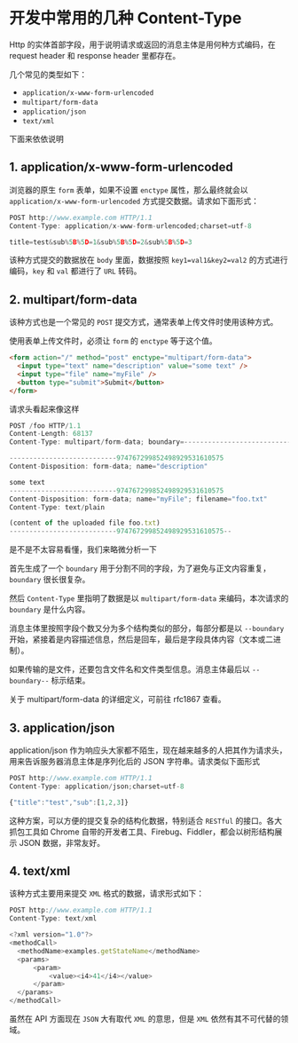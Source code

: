 <!--
 * @Description: 网络与安全文件夹
 * @Author: xiehuaqiang
 * @FilePath: /kaka-blog/src/docs/kaka/网络与安全/开发中常用的几种 Content-Type.md
 * @Date: 2021-09-02 16:20:16
 * @LastEditTime: 2021-09-02 16:44:33
-->

# 开发中常用的几种 Content-Type

Http 的实体首部字段，用于说明请求或返回的消息主体是用何种方式编码，在 request header 和 response header 里都存在。

几个常见的类型如下：

- `application/x-www-form-urlencoded`
- `multipart/form-data`
- `application/json`
- `text/xml`

下面来依依说明

## 1. application/x-www-form-urlencoded

浏览器的原生 `form` 表单，如果不设置 `enctype` 属性，那么最终就会以 `application/x-www-form-urlencoded` 方式提交数据。请求如下面形式：

```js
POST http://www.example.com HTTP/1.1
Content-Type: application/x-www-form-urlencoded;charset=utf-8

title=test&sub%5B%5D=1&sub%5B%5D=2&sub%5B%5D=3
```

该种方式提交的数据放在 `body` 里面，数据按照 `key1=val1&key2=val2` 的方式进行编码，`key` 和 `val` 都进行了 `URL` 转码。

## 2. multipart/form-data

该种方式也是一个常见的 `POST` 提交方式，通常表单上传文件时使用该种方式。

使用表单上传文件时，必须让 `form` 的 `enctype` 等于这个值。

```html
<form action="/" method="post" enctype="multipart/form-data">
  <input type="text" name="description" value="some text" />
  <input type="file" name="myFile" />
  <button type="submit">Submit</button>
</form>
```

请求头看起来像这样

```js
POST /foo HTTP/1.1
Content-Length: 68137
Content-Type: multipart/form-data; boundary=---------------------------974767299852498929531610575

---------------------------974767299852498929531610575
Content-Disposition: form-data; name="description"

some text
---------------------------974767299852498929531610575
Content-Disposition: form-data; name="myFile"; filename="foo.txt"
Content-Type: text/plain

(content of the uploaded file foo.txt)
---------------------------974767299852498929531610575--
```

是不是不太容易看懂，我们来略微分析一下

首先生成了一个 `boundary` 用于分割不同的字段，为了避免与正文内容重复，`boundary` 很长很复杂。

然后 `Content-Type` 里指明了数据是以 `multipart/form-data` 来编码，本次请求的 `boundary` 是什么内容。

消息主体里按照字段个数又分为多个结构类似的部分，每部分都是以 `--boundary` 开始，紧接着是内容描述信息，然后是回车，最后是字段具体内容（文本或二进制）。

如果传输的是文件，还要包含文件名和文件类型信息。消息主体最后以 `--boundary--` 标示结束。

关于 multipart/form-data 的详细定义，可前往 rfc1867 查看。

## 3. application/json

application/json 作为响应头大家都不陌生，现在越来越多的人把其作为请求头，用来告诉服务器消息主体是序列化后的 JSON 字符串。请求类似下面形式

```js
POST http://www.example.com HTTP/1.1
Content-Type: application/json;charset=utf-8

{"title":"test","sub":[1,2,3]}
```

这种方案，可以方便的提交复杂的结构化数据，特别适合 `RESTful` 的接口。各大抓包工具如 Chrome 自带的开发者工具、Firebug、Fiddler，都会以树形结构展示 JSON 数据，非常友好。

## 4. text/xml

该种方式主要用来提交 `XML` 格式的数据，请求形式如下：

```js
POST http://www.example.com HTTP/1.1
Content-Type: text/xml

<?xml version="1.0"?>
<methodCall>
  <methodName>examples.getStateName</methodName>
  <params>
      <param>
          <value><i4>41</i4></value>
      </param>
  </params>
</methodCall>
```

虽然在 API 方面现在 `JSON` 大有取代 `XML` 的意思，但是 `XML` 依然有其不可代替的领域。
